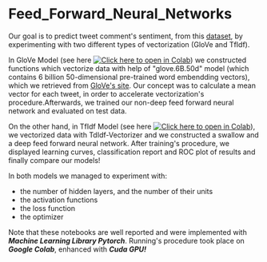 # Feed_Forward_Neural_Networks
Our goal is to predict tweet comment's sentiment, from this [dataset](https://drive.google.com/file/d/1dTIWNpjlrnTQBIQtaGOh0jCRYZiAQO79/view), by experimenting with two different types of vectorization (GloVe and TfIdf).

In GloVe Model (see here [![Click here to open in Colab](https://colab.research.google.com/assets/colab-badge.svg)](https://colab.research.google.com/github/spympr/Twitter_Sentiment_Classifier/blob/main/GloVe_Model.ipynb)) we constructed functions which vectorize data with help of "glove.6B.50d" model (which contains 6 billion 50-dimensional pre-trained word embendding vectors), which we retrieved from [GloVe's site](https://nlp.stanford.edu/projects/glove/). Our concept was to calculate a mean vector for each tweet, in order to accelerate vectorization's procedure.Afterwards, we trained our non-deep feed forward neural network and evaluated on test data.

On the other hand, in TfIdf Model (see here [![Click here to open in Colab](https://colab.research.google.com/assets/colab-badge.svg)](https://colab.research.google.com/github/spympr/Twitter_Sentiment_Classifier/blob/main/TfIdf_Model.ipynb)), we vectorized data with TdIdf-Vectorizer and we constructed a swallow and a deep feed forward neural network. After training's procedure, we displayed learning curves, classification report and ROC plot of results and finally compare our models!

In both models we managed to experiment with: 
* the number of hidden layers, and the number of their units
* the activation functions
* the loss function
* the optimizer

Note that these notebooks are well reported and were implemented with ***Machine Learning Library Pytorch***. Running's procedure took place on ***Google Colab***, enhanced with ***Cuda GPU!***
